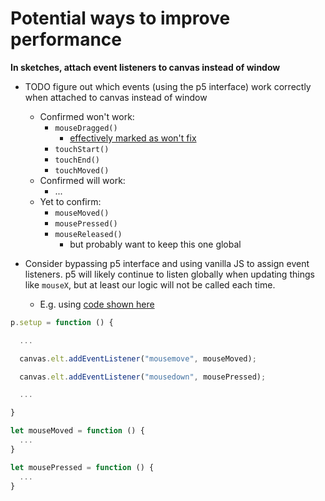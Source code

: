 # Potential ways to improve performance


**In sketches, attach event listeners to canvas instead of window**

- TODO figure out which events (using the p5 interface) work correctly when attached to canvas instead of window
  - Confirmed won't work:
    - `mouseDragged()`
      - [effectively marked as won't fix](https://github.com/processing/p5.js/issues/1967)
    - `touchStart()`
    - `touchEnd()`
    - `touchMoved()`
  - Confirmed will work:
    - ...
  - Yet to confirm:
    - `mouseMoved()`
    - `mousePressed()`
    - `mouseReleased()`
      - but probably want to keep this one global

- Consider bypassing p5 interface and using vanilla JS to assign event listeners. p5 will likely continue to listen globally when updating things like `mouseX`, but at least our logic will not be called each time.
  - E.g. using [code shown here](https://developer.mozilla.org/en-US/docs/Web/API/Element/mousemove_event)

```js
p.setup = function () {

  ...

  canvas.elt.addEventListener("mousemove", mouseMoved);

  canvas.elt.addEventListener("mousedown", mousePressed);

  ...

}

let mouseMoved = function () {
  ...
}

let mousePressed = function () {
  ...
}
```

